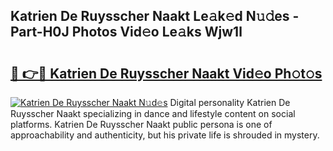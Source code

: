 ## Katrien De Ruysscher Naakt Le𝚊k𝚎d N𝚞𝚍es - Part-H0J Photos Vid𝚎o Le𝚊ks Wjw1l

# <h2><a href="http://fb3voi.evod.top/?m=Katrien+De+Ruysscher+Naakt">🔗 👉🔴 Katrien De Ruysscher Naakt Vid𝚎o Ph𝚘t𝚘s</a></h2>

[![Katrien De Ruysscher Naakt N𝚞d𝚎s](https://i.imgur.com/8V9OHl7.gif)](http://fb3voi.evod.top/?m=Katrien+De+Ruysscher+Naakt)
Digital personality Katrien De Ruysscher Naakt specializing in dance and lifestyle content on social platforms. Katrien De Ruysscher Naakt public persona is one of approachability and authenticity, but his private life is shrouded in mystery. 
